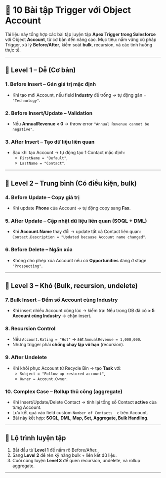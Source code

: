 # 🚀 10 Bài tập Trigger với Object Account

Tài liệu này tổng hợp các bài tập luyện tập **Apex Trigger trong Salesforce** với Object **Account**, từ cơ bản đến nâng cao.
Mục tiêu: nắm vững cú pháp Trigger, xử lý **Before/After**, kiểm soát **bulk**, recursion, và các tình huống thực tế.

---

## 📘 Level 1 – Dễ (Cơ bản)

### 1. Before Insert – Gán giá trị mặc định
- Khi tạo mới Account, nếu field **Industry** để trống → tự động gán = `"Technology"`.

### 2. Before Insert/Update – Validation
- Nếu **AnnualRevenue < 0** → throw error `"Annual Revenue cannot be negative"`.

### 3. After Insert – Tạo dữ liệu liên quan
- Sau khi tạo Account → tự động tạo 1 Contact mặc định:
  - `FirstName = "Default"`,
  - `LastName = "Contact"`.

---

## 📗 Level 2 – Trung bình (Có điều kiện, bulk)

### 4. Before Update – Copy giá trị
- Khi update **Phone** của Account → tự động copy sang **Fax**.

### 5. After Update – Cập nhật dữ liệu liên quan (SOQL + DML)
- Khi **Account.Name** thay đổi → update tất cả Contact liên quan:
  `Contact.Description = "Updated because Account name changed"`.

### 6. Before Delete – Ngăn xóa
- Không cho phép xóa Account nếu có **Opportunities** đang ở stage `"Prospecting"`.

---

## 📕 Level 3 – Khó (Bulk, recursion, undelete)

### 7. Bulk Insert – Đếm số Account cùng Industry
- Khi insert nhiều Account cùng lúc → kiểm tra:
  Nếu trong DB đã có **> 5 Account cùng Industry** → chặn insert.

### 8. Recursion Control
- Nếu `Account.Rating = "Hot"` → set `AnnualRevenue = 1,000,000`.
- Nhưng trigger phải **chống chạy lặp vô hạn** (recursion).

### 9. After Undelete
- Khi khôi phục Account từ Recycle Bin → tạo **Task** với:
  - `Subject = "Follow up restored account"`,
  - `Owner = Account.Owner`.

### 10. Complex Case – Rollup thủ công (aggregate)
- Khi Insert/Update/Delete Contact → tính lại tổng số Contact **active** của từng Account.
- Lưu kết quả vào field custom `Number_of_Contacts__c` trên Account.
- Bài này kết hợp: **SOQL, DML, Map, Set, Aggregate, Bulk Handling**.

---

## 🎯 Lộ trình luyện tập
1. Bắt đầu từ **Level 1** để nắm rõ Before/After.
2. Sang **Level 2** để rèn kỹ năng bulk + liên kết dữ liệu.
3. Cuối cùng luyện **Level 3** để quen recursion, undelete, và rollup aggregate.

---
